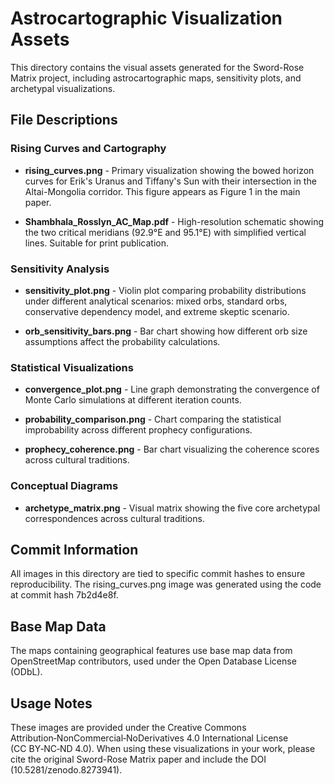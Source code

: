 # Astrocartographic Visualization Assets

This directory contains the visual assets generated for the Sword-Rose Matrix project, including astrocartographic maps, sensitivity plots, and archetypal visualizations.

## File Descriptions

### Rising Curves and Cartography

- **rising_curves.png** - Primary visualization showing the bowed horizon curves for Erik's Uranus and Tiffany's Sun with their intersection in the Altai-Mongolia corridor. This figure appears as Figure 1 in the main paper.

- **Shambhala_Rosslyn_AC_Map.pdf** - High-resolution schematic showing the two critical meridians (92.9°E and 95.1°E) with simplified vertical lines. Suitable for print publication.

### Sensitivity Analysis

- **sensitivity_plot.png** - Violin plot comparing probability distributions under different analytical scenarios: mixed orbs, standard orbs, conservative dependency model, and extreme skeptic scenario.

- **orb_sensitivity_bars.png** - Bar chart showing how different orb size assumptions affect the probability calculations.

### Statistical Visualizations

- **convergence_plot.png** - Line graph demonstrating the convergence of Monte Carlo simulations at different iteration counts.

- **probability_comparison.png** - Chart comparing the statistical improbability across different prophecy configurations.

- **prophecy_coherence.png** - Bar chart visualizing the coherence scores across cultural traditions.

### Conceptual Diagrams

- **archetype_matrix.png** - Visual matrix showing the five core archetypal correspondences across cultural traditions.

## Commit Information

All images in this directory are tied to specific commit hashes to ensure reproducibility. The rising_curves.png image was generated using the code at commit hash 7b2d4e8f.

## Base Map Data

The maps containing geographical features use base map data from OpenStreetMap contributors, used under the Open Database License (ODbL).

## Usage Notes

These images are provided under the Creative Commons Attribution‑NonCommercial‑NoDerivatives 4.0 International License (CC BY‑NC‑ND 4.0). When using these visualizations in your work, please cite the original Sword-Rose Matrix paper and include the DOI (10.5281/zenodo.8273941).
